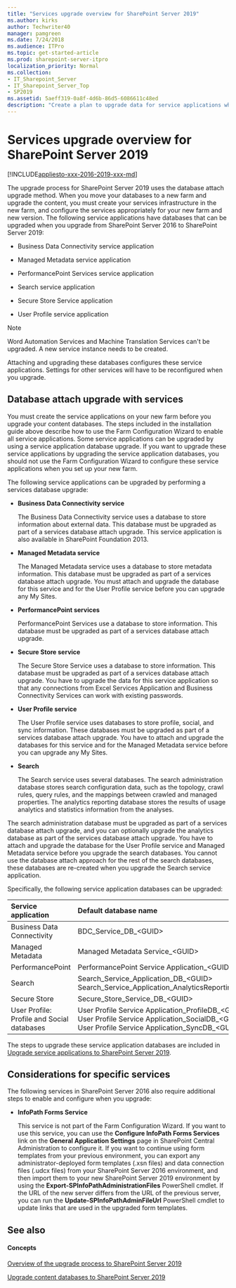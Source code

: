 ```yaml
---
title: "Services upgrade overview for SharePoint Server 2019"
ms.author: kirks
author: Techwriter40
manager: pamgreen
ms.date: 7/24/2018
ms.audience: ITPro
ms.topic: get-started-article
ms.prod: sharepoint-server-itpro
localization_priority: Normal
ms.collection:
- IT_Sharepoint_Server
- IT_Sharepoint_Server_Top
- SP2019
ms.assetid: 5aeff319-0a8f-4d6b-86d5-6086611c48ed
description: "Create a plan to upgrade data for service applications when you upgrade from SharePoint Server 2016 to SharePoint Server 2019."
---
```


# Services upgrade overview for SharePoint Server 2019

[!INCLUDE[appliesto-xxx-2016-2019-xxx-md](../includes/appliesto-xxx-2016-2019-xxx-md.md)]  
  
The upgrade process for SharePoint Server 2019 uses the database attach upgrade method. When you move your databases to a new farm and upgrade the content, you must create your services infrastructure in the new farm, and configure the services appropriately for your new farm and new version. The following service applications have databases that can be upgraded when you upgrade from SharePoint Server 2016 to SharePoint Server 2019:
  
- Business Data Connectivity service application
    
- Managed Metadata service application
    
- PerformancePoint Services service application
    
- Search service application
    
- Secure Store Service application
    
- User Profile service application
    
> [!NOTE]
> Word Automation Services and Machine Translation Services can't be upgraded. A new service instance needs to be created. 
  
Attaching and upgrading these databases configures these service applications. Settings for other services will have to be reconfigured when you upgrade.
  
## Database attach upgrade with services
<a name="dbattach"> </a>

You must create the service applications on your new farm before you upgrade your content databases. The steps included in the installation guide above describe how to use the Farm Configuration Wizard to enable all service applications. Some service applications can be upgraded by using a service application database upgrade. If you want to upgrade these service applications by upgrading the service application databases, you should not use the Farm Configuration Wizard to configure these service applications when you set up your new farm.
  
The following service applications can be upgraded by performing a services database upgrade:
  
- **Business Data Connectivity service**
    
    The Business Data Connectivity service uses a database to store information about external data. This database must be upgraded as part of a services database attach upgrade. This service application is also available in SharePoint Foundation 2013.
    
- **Managed Metadata service**
    
    The Managed Metadata service uses a database to store metadata information. This database must be upgraded as part of a services database attach upgrade. You must attach and upgrade the database for this service and for the User Profile service before you can upgrade any My Sites.
    
- **PerformancePoint services**
    
    PerformancePoint Services use a database to store information. This database must be upgraded as part of a services database attach upgrade.
    
- **Secure Store service**
    
    The Secure Store Service uses a database to store information. This database must be upgraded as part of a services database attach upgrade. You have to upgrade the data for this service application so that any connections from Excel Services Application and Business Connectivity Services can work with existing passwords.
    
- **User Profile service**
    
    The User Profile service uses databases to store profile, social, and sync information. These databases must be upgraded as part of a services database attach upgrade. You have to attach and upgrade the databases for this service and for the Managed Metadata service before you can upgrade any My Sites.
    
- **Search**
    
    The Search service uses several databases. The search administration database stores search configuration data, such as the topology, crawl rules, query rules, and the mappings between crawled and managed properties. The analytics reporting database stores the results of usage analytics and statistics information from the analyses.
  
The search administration database must be upgraded as part of a services database attach upgrade, and you can optionally upgrade the analytics database as part of the services database attach upgrade. You have to attach and upgrade the database for the User Profile service and Managed Metadata service before you upgrade the search databases. You cannot use the database attach approach for the rest of the search databases, these databases are re-created when you upgrade the Search service application.
    
Specifically, the following service application databases can be upgraded:
  
|**Service application**|**Default database name**|
|:-----|:-----|
|Business Data Connectivity  <br/> |BDC_Service_DB_\<GUID\>  <br/> |
|Managed Metadata  <br/> |Managed Metadata Service_\<GUID\>  <br/> |
|PerformancePoint  <br/> |PerformancePoint Service Application_\<GUID\>  <br/> |
|Search  <br/> |Search_Service_Application_DB_\<GUID\>  <br/> Search_Service_Application_AnalyticsReportingStoreDB_\<GUID\>  <br/> |
|Secure Store  <br/> |Secure_Store_Service_DB_\<GUID\>  <br/> |
|User Profile: Profile and Social databases  <br/> |User Profile Service Application_ProfileDB_\<GUID\>  <br/> User Profile Service Application_SocialDB_\<GUID\>  <br/> User Profile Service Application_SyncDB_\<GUID\>  <br/> |
   
The steps to upgrade these service application databases are included in [Upgrade service applications to SharePoint Server 2019](upgrade-service-applications-to-sharepoint-server-2019.md).
  
## Considerations for specific services
<a name="Considerations"> </a>

The following services in SharePoint Server 2016 also require additional steps to enable and configure when you upgrade:
  
- **InfoPath Forms Service**
    
    This service is not part of the Farm Configuration Wizard. If you want to use this service, you can use the **Configure InfoPath Forms Services** link on the **General Application Settings** page in SharePoint Central Administration to configure it. If you want to continue using form templates from your previous environment, you can export any administrator-deployed form templates (.xsn files) and data connection files (.udcx files) from your SharePoint Server 2016 environment, and then import them to your new SharePoint Server 2019 environment by using the **Export-SPInfoPathAdministrationFiles** PowerShell cmdlet. If the URL of the new server differs from the URL of the previous server, you can run the **Update-SPInfoPathAdminFileUrl** PowerShell cmdlet to update links that are used in the upgraded form templates. 
    
   
## See also
<a name="Considerations"> </a>

#### Concepts

[Overview of the upgrade process to SharePoint Server 2019](overview-of-the-upgrade-process-2019.md)
  
[Upgrade content databases to SharePoint Server 2019](upgrade-content-databases-2019.md)

